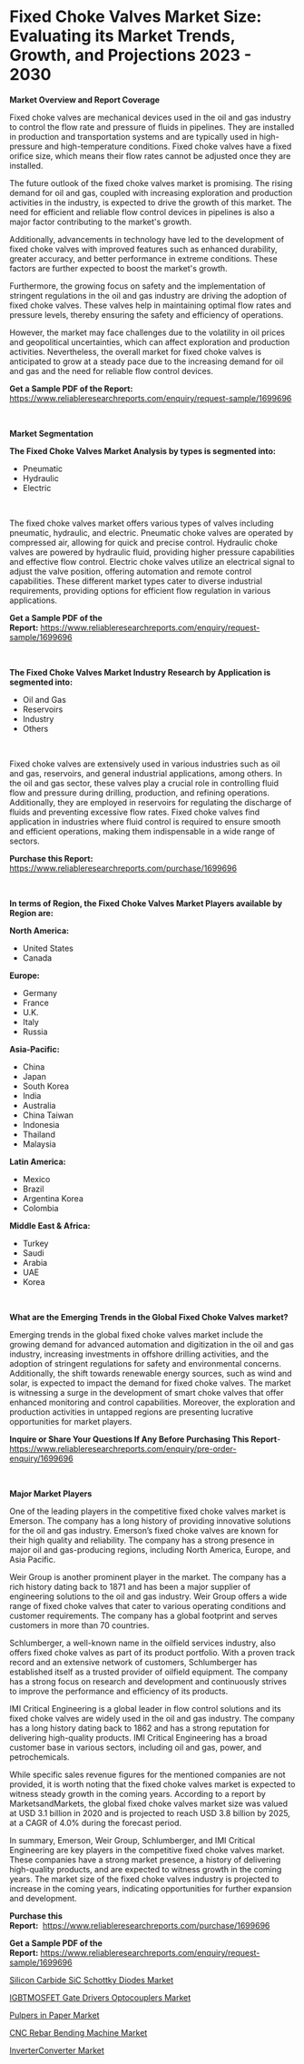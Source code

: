 <p><h1>Fixed Choke Valves Market Size: Evaluating its Market Trends, Growth, and Projections 2023 - 2030</h1></p><p><strong>Market Overview and Report Coverage</strong></p>
<p><p>Fixed choke valves are mechanical devices used in the oil and gas industry to control the flow rate and pressure of fluids in pipelines. They are installed in production and transportation systems and are typically used in high-pressure and high-temperature conditions. Fixed choke valves have a fixed orifice size, which means their flow rates cannot be adjusted once they are installed.</p><p>The future outlook of the fixed choke valves market is promising. The rising demand for oil and gas, coupled with increasing exploration and production activities in the industry, is expected to drive the growth of this market. The need for efficient and reliable flow control devices in pipelines is also a major factor contributing to the market's growth.</p><p>Additionally, advancements in technology have led to the development of fixed choke valves with improved features such as enhanced durability, greater accuracy, and better performance in extreme conditions. These factors are further expected to boost the market's growth.</p><p>Furthermore, the growing focus on safety and the implementation of stringent regulations in the oil and gas industry are driving the adoption of fixed choke valves. These valves help in maintaining optimal flow rates and pressure levels, thereby ensuring the safety and efficiency of operations.</p><p>However, the market may face challenges due to the volatility in oil prices and geopolitical uncertainties, which can affect exploration and production activities. Nevertheless, the overall market for fixed choke valves is anticipated to grow at a steady pace due to the increasing demand for oil and gas and the need for reliable flow control devices.</p></p>
<p><strong>Get a Sample PDF of the Report:</strong> <a href="https://www.reliableresearchreports.com/enquiry/request-sample/1699696">https://www.reliableresearchreports.com/enquiry/request-sample/1699696</a></p>
<p>&nbsp;</p>
<p><strong>Market Segmentation</strong></p>
<p><strong>The Fixed Choke Valves Market Analysis by types is segmented into:</strong></p>
<p><ul><li>Pneumatic</li><li>Hydraulic</li><li>Electric</li></ul></p>
<p>&nbsp;</p>
<p><p>The fixed choke valves market offers various types of valves including pneumatic, hydraulic, and electric. Pneumatic choke valves are operated by compressed air, allowing for quick and precise control. Hydraulic choke valves are powered by hydraulic fluid, providing higher pressure capabilities and effective flow control. Electric choke valves utilize an electrical signal to adjust the valve position, offering automation and remote control capabilities. These different market types cater to diverse industrial requirements, providing options for efficient flow regulation in various applications.</p></p>
<p><strong>Get a Sample PDF of the Report:</strong>&nbsp;<a href="https://www.reliableresearchreports.com/enquiry/request-sample/1699696">https://www.reliableresearchreports.com/enquiry/request-sample/1699696</a></p>
<p>&nbsp;</p>
<p><strong>The Fixed Choke Valves Market Industry Research by Application is segmented into:</strong></p>
<p><ul><li>Oil and Gas</li><li>Reservoirs</li><li>Industry</li><li>Others</li></ul></p>
<p>&nbsp;</p>
<p><p>Fixed choke valves are extensively used in various industries such as oil and gas, reservoirs, and general industrial applications, among others. In the oil and gas sector, these valves play a crucial role in controlling fluid flow and pressure during drilling, production, and refining operations. Additionally, they are employed in reservoirs for regulating the discharge of fluids and preventing excessive flow rates. Fixed choke valves find application in industries where fluid control is required to ensure smooth and efficient operations, making them indispensable in a wide range of sectors.</p></p>
<p><strong>Purchase this Report:</strong>&nbsp; <a href="https://www.reliableresearchreports.com/purchase/1699696">https://www.reliableresearchreports.com/purchase/1699696</a></p>
<p>&nbsp;</p>
<p><strong>In terms of Region, the Fixed Choke Valves Market Players available by Region are:</strong></p>
<p>
    <p> <strong> North America: </strong>
        <ul>
            <li>United States</li>
            <li>Canada</li>
        </ul>
        </p> 
    <p> <strong> Europe: </strong>
        <ul>
            <li>Germany</li>
            <li>France</li>
            <li>U.K.</li>
            <li>Italy</li>
            <li>Russia</li>
        </ul>
        </p> 
    <p> <strong> Asia-Pacific: </strong>
        <ul>
            <li>China</li>
            <li>Japan</li>
            <li>South Korea</li>
            <li>India</li>
            <li>Australia</li>
            <li>China Taiwan</li>
            <li>Indonesia</li>
            <li>Thailand</li>
            <li>Malaysia</li>
        </ul>
        </p> 
    <p> <strong> Latin America: </strong>
        <ul>
            <li>Mexico</li>
            <li>Brazil</li>
            <li>Argentina Korea</li>
            <li>Colombia</li>
        </ul>
        </p> 
    <p> <strong> Middle East & Africa: </strong>
        <ul>
            <li>Turkey</li>
            <li>Saudi</li>
            <li>Arabia</li>
            <li>UAE</li>
            <li>Korea</li>
        </ul>
    </p>
    </p>
<p>&nbsp;</p>
<p><strong>What are the Emerging Trends in the Global Fixed Choke Valves market?</strong></p>
<p><p>Emerging trends in the global fixed choke valves market include the growing demand for advanced automation and digitization in the oil and gas industry, increasing investments in offshore drilling activities, and the adoption of stringent regulations for safety and environmental concerns. Additionally, the shift towards renewable energy sources, such as wind and solar, is expected to impact the demand for fixed choke valves. The market is witnessing a surge in the development of smart choke valves that offer enhanced monitoring and control capabilities. Moreover, the exploration and production activities in untapped regions are presenting lucrative opportunities for market players.</p></p>
<p><strong>Inquire or Share Your Questions If Any Before Purchasing This Report</strong>- <a href="https://www.reliableresearchreports.com/enquiry/pre-order-enquiry/1699696">https://www.reliableresearchreports.com/enquiry/pre-order-enquiry/1699696</a></p>
<p>&nbsp;</p>
<p><strong>Major Market Players</strong></p>
<p><p>One of the leading players in the competitive fixed choke valves market is Emerson. The company has a long history of providing innovative solutions for the oil and gas industry. Emerson’s fixed choke valves are known for their high quality and reliability. The company has a strong presence in major oil and gas-producing regions, including North America, Europe, and Asia Pacific.</p><p>Weir Group is another prominent player in the market. The company has a rich history dating back to 1871 and has been a major supplier of engineering solutions to the oil and gas industry. Weir Group offers a wide range of fixed choke valves that cater to various operating conditions and customer requirements. The company has a global footprint and serves customers in more than 70 countries.</p><p>Schlumberger, a well-known name in the oilfield services industry, also offers fixed choke valves as part of its product portfolio. With a proven track record and an extensive network of customers, Schlumberger has established itself as a trusted provider of oilfield equipment. The company has a strong focus on research and development and continuously strives to improve the performance and efficiency of its products.</p><p>IMI Critical Engineering is a global leader in flow control solutions and its fixed choke valves are widely used in the oil and gas industry. The company has a long history dating back to 1862 and has a strong reputation for delivering high-quality products. IMI Critical Engineering has a broad customer base in various sectors, including oil and gas, power, and petrochemicals.</p><p>While specific sales revenue figures for the mentioned companies are not provided, it is worth noting that the fixed choke valves market is expected to witness steady growth in the coming years. According to a report by MarketsandMarkets, the global fixed choke valves market size was valued at USD 3.1 billion in 2020 and is projected to reach USD 3.8 billion by 2025, at a CAGR of 4.0% during the forecast period.</p><p>In summary, Emerson, Weir Group, Schlumberger, and IMI Critical Engineering are key players in the competitive fixed choke valves market. These companies have a strong market presence, a history of delivering high-quality products, and are expected to witness growth in the coming years. The market size of the fixed choke valves industry is projected to increase in the coming years, indicating opportunities for further expansion and development.</p></p>
<p><strong>Purchase this Report:</strong>&nbsp;&nbsp;<a href="https://www.reliableresearchreports.com/purchase/1699696">https://www.reliableresearchreports.com/purchase/1699696</a></p>
<p></p>
<p><strong>Get a Sample PDF of the Report:</strong>&nbsp;<a href="https://www.reliableresearchreports.com/enquiry/request-sample/1699696">https://www.reliableresearchreports.com/enquiry/request-sample/1699696</a></p>
<p><p><a href="https://www.linkedin.com/pulse/silicon-carbide-sic-schottky-diodes-market-research-report-jysif/">Silicon Carbide SiC Schottky Diodes Market</a></p><p><a href="https://www.linkedin.com/pulse/igbtmosfet-gate-drivers-optocouplers-market-research-uf5kf/">IGBTMOSFET Gate Drivers Optocouplers Market</a></p><p><a href="https://medium.com/@there.mix.bring/pulpers-in-paper-market-size-reveals-the-best-marketing-channels-in-global-industry-b9c34997860f">Pulpers in Paper Market</a></p><p><a href="https://medium.com/@read.code.store/cnc-rebar-bending-machine-market-furnishes-information-on-market-share-market-trends-and-market-00e92cdffc4d">CNC Rebar Bending Machine Market</a></p><p><a href="https://www.linkedin.com/pulse/inverterconverter-market-share-amp-new-trends-4hccf/">InverterConverter Market</a></p></p>
